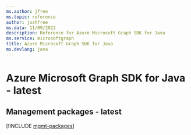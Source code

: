 ```yaml
---
ms.author: jfree
ms.topic: reference
author: joshfree
ms.data: 11/09/2022
description: Reference for Azure Microsoft Graph SDK for Java
ms.service: microsoftgraph
title: Azure Microsoft Graph SDK for Java
ms.devlang: java
---
```

# Azure Microsoft Graph SDK for Java - latest

## Management packages - latest
[!INCLUDE [mgmt-packages](microsoft-graph-mgmt-index.md)]